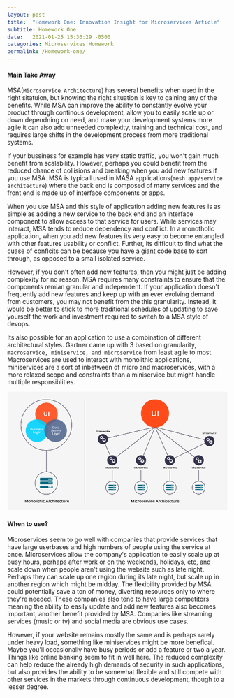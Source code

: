 ```yaml
---
layout: post
title:  "Homework One: Innovation Insight for Microservices Article"
subtitle: Homework One
date:   2021-01-25 15:36:29 -0500
categories: Microservices Homework
permalink: /Homework-one/
---
```


#### Main Take Away
MSA(`Microservice Architecture`) has several benefits when used in the right sitatuion, but knowing the right situation is key to gaining any of the benefits. While MSA can improve the ability to constantly evolve your product through continous development, allow you to easily scale up or down dependning on need, and make your development systems more agile it can also add unneeded complexity, training and technical cost, and requires large shifts in the development process from more traditional systems. 

If your bussiness for example has very static traffic, you won't gain much benefit from scalability. However, perhaps you could benefit from the reduced chance of collisions and breaking when you add new features if you use MSA. MSA is typicall used in MASA applications(`mesh app/service architecture`) where the back end is composed of many services and the front end is made up of interface components or apps. 

When you use MSA and this style of application adding new features is as simple as adding a new service to the back end and an interface component to allow access to that service for users. While services may interact, MSA tends to reduce dependency and conflict. In a monotholic application, when you add new features its very easy to become entangled with other features usability or conflict. Further, its difficult to find what the cuase of conflcits can be because you have a giant code base to sort through, as opposed to a small isolated service. 

However, if you don't often add new features, then you might just be adding complexity for no reason. MSA requires many constraints to ensure that the components remian granular and independent. If your application doesn't frequently add new features and keep up with an ever evolving demand from customers, you may not benefit from the this granularity. Instead, it would be better to stick to more traditional schedules of updating to save yourself the work and investment required to switch to a MSA style of devops. 

Its also possible for an application to use a combination of different architectural styles. Gartner came up with 3 based on granularity, `macroservice, miniservice, and microservice` from least agile to most. Macroservices are used to interact with monolithic applications, miniservices are a sort of inbetween of micro and macroservices, with a more relaxed scope and constraints than a miniservice but might handle multiple responsiblities. 

![Microservices vs Monolithic](/images/monolithic-vs-microservices.png)


#### When to use? 
Microservices seem to go well with companies that provide services that have large userbases and high numbers of people using the service at once. Microservices allow the company's application to easily scale up at busy hours, perhaps after work or on the weekends, holidays, etc, and scale down when people aren't using the website such as late night. Perhaps they can scale up one region during its late night, but scale up in another region which might be midday. The flexibility provided by MSA could potentially save a ton of money, diverting resources only to where they're needed. These companies also tend to have large competitors meaning the ability to easily update and add new features also becomes important, another benefit provided by MSA. Companies like streaming services (music or tv) and social media are obvious use cases. 

However, if your website remains mostly the same and is perhaps rarely under heavy load, something like miniservices might be more benefical. Maybe you'll occasionally have busy periods or add a feature or two a year. Things like online banking seem to fit in well here. The reduced complexity can help reduce the already high demands of security in such applications, but also provides the ability to be somewhat flexible and still compete with other services in the markets through continuous development, though to a lesser degree. 


